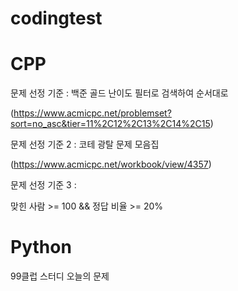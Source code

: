 # codingtest

# CPP

문제 선정 기준 : 백준 골드 난이도 필터로 검색하여 순서대로

(https://www.acmicpc.net/problemset?sort=no_asc&tier=11%2C12%2C13%2C14%2C15)

문제 선정 기준 2 : 코테 광탈 문제 모음집

(https://www.acmicpc.net/workbook/view/4357)

문제 선정 기준 3 :

맞힌 사람 >= 100 && 정답 비율 >= 20%


# Python

99클럽 스터디 오늘의 문제
